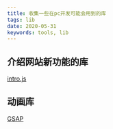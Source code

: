```yaml
---
title: 收集一些在pc开发可能会用到的库
tags: lib
date: 2020-05-31
keywords: tools, lib
---
```


## 介绍网站新功能的库

[intro.js](https://github.com/usablica/intro.js)

## 动画库

[GSAP](https://github.com/greensock/GSAP)
